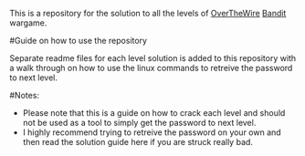 This is a repository for the solution to all the levels of [OverTheWire](https://overthewire.org/wargames/) [Bandit](https://overthewire.org/wargames/bandit/) wargame.

#Guide on how to use the repository

Separate readme files for each level solution is added to this repository with a walk through on how to use the linux commands to retreive the password to next level.

#Notes:
* Please note that this is a guide on how to crack each level and should not be used as a tool to simply get the password to next level.
* I highly recommend trying to retreive the password on your own and then read the solution guide here if you are struck really bad.